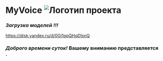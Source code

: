 # MyVoice ![Логотип проекта](voice.png)

### *Загрузка моделей !!!*

https://disk.yandex.ru/d/0Gj1ppQHqDlsnQ

### *Доброго времени суток!* **Вашему вниманию** представляется .
